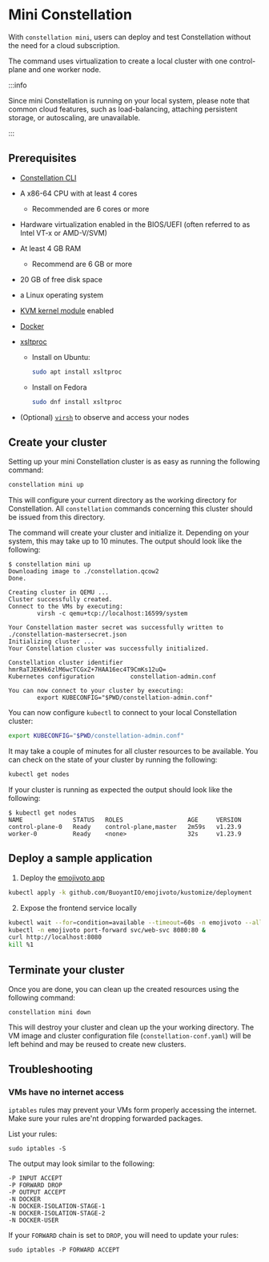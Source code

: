 # Mini Constellation

With `constellation mini`, users can deploy and test Constellation without the need for a cloud subscription.

The command uses virtualization to create a local cluster with one control-plane and one worker node.

:::info

Since mini Constellation is running on your local system, please note that common cloud features, such as load-balancing,
attaching persistent storage, or autoscaling, are unavailable.

:::

## Prerequisites

* [Constellation CLI](./install.md#install-the-constellation-cli)
* A x86-64 CPU with at least 4 cores
  * Recommended are 6 cores or more
* Hardware virtualization enabled in the BIOS/UEFI (often referred to as Intel VT-x or AMD-V/SVM)
* At least 4 GB RAM
  * Recommend are 6 GB or more
* 20 GB of free disk space
* a Linux operating system
* [KVM kernel module](https://www.linux-kvm.org/page/Main_Page) enabled
* [Docker](https://docs.docker.com/engine/install/)
* [xsltproc](https://gitlab.gnome.org/GNOME/libxslt/-/wikis/home)
  * Install on Ubuntu:

    ```bash
    sudo apt install xsltproc
    ```

  * Install on Fedora

    ```bash
    sudo dnf install xsltproc
    ```

* (Optional) [`virsh`](https://www.libvirt.org/manpages/virsh.html) to observe and access your nodes

## Create your cluster

Setting up your mini Constellation cluster is as easy as running the following command:

```bash
constellation mini up
```

This will configure your current directory as the working directory for Constellation.
All `constellation` commands concerning this cluster should be issued from this directory.

The command will create your cluster and initialize it. Depending on your system, this may take up to 10 minutes.
The output should look like the following:

```shell
$ constellation mini up
Downloading image to ./constellation.qcow2
Done.

Creating cluster in QEMU ...
Cluster successfully created.
Connect to the VMs by executing:
        virsh -c qemu+tcp://localhost:16599/system

Your Constellation master secret was successfully written to ./constellation-mastersecret.json
Initializing cluster ...
Your Constellation cluster was successfully initialized.

Constellation cluster identifier  hmrRaTJEKHk6zlM6wcTCGxZ+7HAA16ec4T9CmKs12uQ=
Kubernetes configuration          constellation-admin.conf

You can now connect to your cluster by executing:
        export KUBECONFIG="$PWD/constellation-admin.conf"
```

You can now configure `kubectl` to connect to your local Constellation cluster:

```bash
export KUBECONFIG="$PWD/constellation-admin.conf"
```

It may take a couple of minutes for all cluster resources to be available.
You can check on the state of your cluster by running the following:

```bash
kubectl get nodes
```

If your cluster is running as expected the output should look like the following:

```shell
$ kubectl get nodes
NAME              STATUS   ROLES                  AGE     VERSION
control-plane-0   Ready    control-plane,master   2m59s   v1.23.9
worker-0          Ready    <none>                 32s     v1.23.9
```

## Deploy a sample application

1. Deploy the [emojivoto app](https://github.com/BuoyantIO/emojivoto)

  ```bash
  kubectl apply -k github.com/BuoyantIO/emojivoto/kustomize/deployment
  ```

2. Expose the frontend service locally

  ```bash
  kubectl wait --for=condition=available --timeout=60s -n emojivoto --all deployments
  kubectl -n emojivoto port-forward svc/web-svc 8080:80 &
  curl http://localhost:8080
  kill %1
  ```

## Terminate your cluster

Once you are done, you can clean up the created resources using the following command:

```shell
constellation mini down
```

This will destroy your cluster and clean up the your working directory.
The VM image and cluster configuration file (`constellation-conf.yaml`) will be left behind and may be reused to create new clusters.

## Troubleshooting

### VMs have no internet access

`iptables` rules may prevent your VMs form properly accessing the internet.
Make sure your rules are'nt dropping forwarded packages.

List your rules:

```shell
sudo iptables -S
```

The output may look similar to the following:

```shell
-P INPUT ACCEPT
-P FORWARD DROP
-P OUTPUT ACCEPT
-N DOCKER
-N DOCKER-ISOLATION-STAGE-1
-N DOCKER-ISOLATION-STAGE-2
-N DOCKER-USER
```

If your `FORWARD` chain is set to `DROP`, you will need to update your rules:

```shell
sudo iptables -P FORWARD ACCEPT
```
